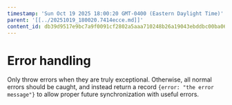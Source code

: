 ```yaml
---
timestamp: 'Sun Oct 19 2025 18:00:20 GMT-0400 (Eastern Daylight Time)'
parent: '[[../20251019_180020.7414ecce.md]]'
content_id: db39d9517e9bc7a9f0091cf2802a5aaa710248b26a19043ebddbc00ba067bc70
---
```


# Error handling

Only throw errors when they are truly exceptional. Otherwise, all normal errors should be caught, and instead return a record `{error: "the error message"}` to allow proper future synchronization with useful errors.
